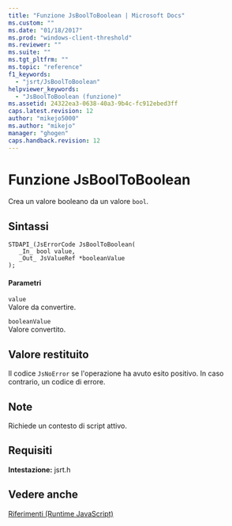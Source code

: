 ```yaml
---
title: "Funzione JsBoolToBoolean | Microsoft Docs"
ms.custom: ""
ms.date: "01/18/2017"
ms.prod: "windows-client-threshold"
ms.reviewer: ""
ms.suite: ""
ms.tgt_pltfrm: ""
ms.topic: "reference"
f1_keywords: 
  - "jsrt/JsBoolToBoolean"
helpviewer_keywords: 
  - "JsBoolToBoolean (funzione)"
ms.assetid: 24322ea3-0638-40a3-9b4c-fc912ebed3ff
caps.latest.revision: 12
author: "mikejo5000"
ms.author: "mikejo"
manager: "ghogen"
caps.handback.revision: 12
---
```

# Funzione JsBoolToBoolean
Crea un valore booleano da un valore `bool`.  
  
## Sintassi  
  
```  
STDAPI_(JsErrorCode JsBoolToBoolean(  
   _In_ bool value,  
   _Out_ JsValueRef *booleanValue  
);  
```  
  
#### Parametri  
 `value`  
 Valore da convertire.  
  
 `booleanValue`  
 Valore convertito.  
  
## Valore restituito  
 Il codice `JsNoError` se l'operazione ha avuto esito positivo. In caso contrario, un codice di errore.  
  
## Note  
 Richiede un contesto di script attivo.  
  
## Requisiti  
 **Intestazione:** jsrt.h  
  
## Vedere anche  
 [Riferimenti \(Runtime JavaScript\)](../chakra-hosting/reference-javascript-runtime.md)